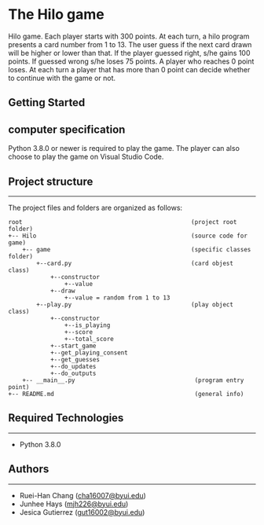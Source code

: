 # The Hilo game
Hilo game. Each player starts with 300 points. At each turn, a hilo program presents a card number from 1 to 13. The user guess if the next card drawn will be higher or lower than that. If the player guessed right, s/he gains 100 points. If guessed wrong s/he loses 75 points. A player who reaches 0 point loses. At each turn a player that has more than 0 point can decide whether to continue with the game or not.

## Getting Started

## computer specification
Python 3.8.0 or newer is required to play the game. The player can also choose to play the game on Visual Studio Code.

## Project structure

---
The project files and folders are organized as follows:
```
root                                                (project root folder)
+-- Hilo                                            (source code for game)
    +-- game                                        (specific classes folder)
        +--card.py                                  (card objest class)            
            +--constructor 
                +--value
            +--draw
                +--value = random from 1 to 13 
        +--play.py                                  (play object class)
            +--constructor
                +--is_playing
                +--score
                +--total_score
            +--start_game
            +--get_playing_consent
            +--get_guesses
            +--do_updates
            +--do_outputs           
    +-- __main__.py                                  (program entry point)
+-- README.md                                        (general info)
```

## Required Technologies
---
* Python 3.8.0

## Authors
---
* Ruei-Han Chang (cha16007@byui.edu)
* Junhee Hays (mjh226@byui.edu)
* Jesica Gutierrez (gut16002@byui.edu)
